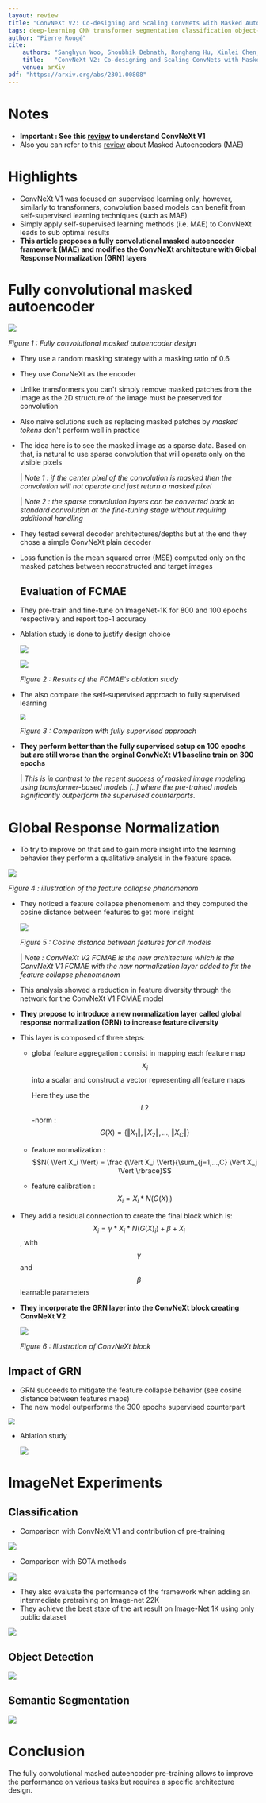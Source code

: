 ```yaml
---
layout: review
title: "ConvNeXt V2: Co-designing and Scaling ConvNets with Masked Autoencoders"
tags: deep-learning CNN transformer segmentation classification object-detection attention
author: "Pierre Rougé"
cite:
    authors: "Sanghyun Woo, Shoubhik Debnath, Ronghang Hu, Xinlei Chen, Zhuang Liu, In So Kweon, Saining Xie"
    title:   "ConvNeXt V2: Co-designing and Scaling ConvNets with Masked Autoencoders"
    venue: arXiv
pdf: "https://arxiv.org/abs/2301.00808"
---
```


# Notes

* **Important : See this [review](https://creatis-myriad.github.io./2023/02/23/Conv-Next.html) to understand ConvNeXt V1**
* Also you can refer to this [review](https://creatis-myriad.github.io/2022/08/31/MAE.html) about Masked Autoencoders (MAE)

# Highlights

* ConvNeXt V1 was focused on supervised learning only, however, similarly to transformers, convolution based models can benefit from self-supervised learning techniques (such as MAE)
* Simply apply self-supervised learning methods (i.e. MAE) to ConvNeXt leads to sub optimal results
* **This article proposes a fully convolutional masked autoencoder framework (MAE) and modifies the ConvNeXt architecture with Global Response Normalization (GRN) layers**



# Fully convolutional masked autoencoder

![](/collections/images/convnextV2/framework.jpg) 

*Figure 1 : Fully convolutional masked autoencoder design*

* They use a random masking strategy with a masking ratio of 0.6 

* They use ConvNeXt as the encoder

* Unlike transformers you can't simply remove masked patches from the image as the 2D structure of the image must be preserved for convolution

* Also naive solutions such as replacing masked patches by *masked tokens* don't perform well in practice

* The idea here is to see the masked image as a sparse data. Based on that, is natural to use sparse convolution that will operate only on the visible pixels
  
  | *Note 1 : if the center pixel of the convolution is masked then the convolution will not operate and just return a masked pixel*

  |  *Note 2 :  the sparse convolution layers can be converted back to standard convolution at the fine-tuning stage without requiring additional handling*
  
* They tested several decoder architectures/depths but at the end they chose a simple ConvNeXt plain decoder 

* Loss function is the mean squared error (MSE) computed only on the masked patches between reconstructed and target images
  
  ## Evaluation of FCMAE

* They pre-train and fine-tune on ImageNet-1K for 800 and 100 epochs respectively and report top-1 accuracy

* Ablation study is done to justify design choice

  ![](/collections/images/convnextV2/sparse_conv.jpg)

  ![](/collections/images/convnextV2/ablation1.jpg)

  *Figure 2 : Results of the FCMAE's ablation study*

* The also compare the self-supervised approach to fully supervised learning

  <img src="/collections/images/convnextV2/result1.jpg" style="zoom:70%;" />

  *Figure 3 : Comparison with fully supervised approach*

* **They perform better than the fully supervised setup on 100 epochs but are still worse than the  orginal ConvNeXt V1 baseline train on 300 epochs**

  | *This is in contrast to the recent success of masked image modeling using transformer-based models [..] where the pre-trained models significantly outperform the supervised counterparts.*

# Global Response Normalization

- To try to improve on that and to gain more insight into the learning behavior they perform a qualitative analysis in the feature space.

<img src="/collections/images/convnextV2/feature_collapse.jpg" style="zoom:100%;" />

*Figure 4 : illustration of the feature collapse phenomenom*

- They noticed a feature collapse phenomenom and they computed the cosine distance between features to get more insight

  <img src="/collections/images/convnextV2/cosine_distance.jpg" style="zoom:100%;" />

  *Figure 5 : Cosine distance between features for all models*

  | *Note : ConvNeXt V2 FCMAE is the new architecture which is the ConvNeXt V1 FCMAE with the new normalization layer added to fix the  feature collapse phenomenom*

- This analysis showed a reduction in feature diversity through the network for the ConvNeXt V1 FCMAE model

- **They propose to introduce a new normalization layer called global response normalization (GRN) to increase feature diversity**

- This layer is composed of three steps:

  - global feature aggregation : consist in mapping each feature map $$X_i$$ into a scalar and construct a vector representing all feature maps

    Here they use the $$L2$$-norm : $$G(X) = \lbrace \Vert X_1 \Vert, \Vert X_2 \Vert, ...,\Vert X_C \Vert \rbrace $$

  - feature normalization :  $$N( \Vert X_i  \Vert) = \frac {\Vert X_i \Vert}{\sum_{j=1,...,C} \Vert X_j \Vert \rbrace}$$

  - feature calibration : $$X_i = X_i * N(G(X)_i)$$

- They add a residual connection to create the final block which is: $$X_i = \gamma * X_i * N(G(X)_i) + \beta + X_i$$, with $$\gamma$$ and $$\beta$$ learnable parameters 

- **They incorporate the GRN layer into the ConvNeXt block creating ConvNeXt V2**

  <img src="/collections/images/convnextV2/convnextv2_block.jpg" style="zoom:100%;" />
  
  *Figure 6 : Illustration of ConvNeXt block*

## Impact of GRN

* GRN succeeds to mitigate the feature collapse behavior (see cosine distance between features maps)
* The new model outperforms the 300 epochs supervised counterpart 

<img src="/collections/images/convnextV2/result2.jpg" style="zoom:80%;" />

* Ablation study

  <img src="/collections/images/convnextV2/ablation2.jpg" style="zoom:100%;" />

# ImageNet Experiments 

## Classification

* Comparison with ConvNeXt V1 and contribution of pre-training

<img src="/collections/images/convnextV2/codesign.jpg" style="zoom:100%;" />

* Comparison with SOTA methods

<img src="/collections/images/convnextV2/comparison.jpg" style="zoom:100%;" />

* They also evaluate the performance of the framework when adding an intermediate pretraining on Image-net 22K
* They achieve the best state of the art result on Image-Net 1K using only public dataset

<img src="/collections/images/convnextV2/imagenet-22k.jpg" style="zoom:100%;" />

## Object Detection

<img src="/collections/images/convnextV2/coco.jpg" style="zoom:100%;" />

## Semantic Segmentation

<img src="/collections/images/convnextV2/segmentation.jpg" style="zoom:100%;" />



# Conclusion

The fully convolutional masked autoencoder pre-training allows to improve the performance on various tasks but requires a specific architecture design.
